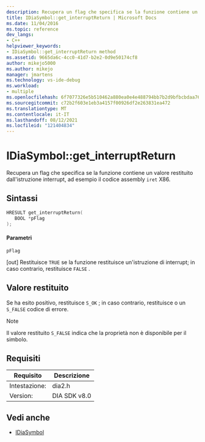 ```yaml
---
description: Recupera un flag che specifica se la funzione contiene un valore restituito dall'istruzione di interrupt, ad esempio il codice assembly X86 iret'.
title: IDiaSymbol::get_interruptReturn | Microsoft Docs
ms.date: 11/04/2016
ms.topic: reference
dev_langs:
- C++
helpviewer_keywords:
- IDiaSymbol::get_interruptReturn method
ms.assetid: 9665da6c-4cc0-41d7-b2e2-0d9e50174cf8
author: mikejo5000
ms.author: mikejo
manager: jmartens
ms.technology: vs-ide-debug
ms.workload:
- multiple
ms.openlocfilehash: 6f7077326e5b510462a880ea0e4e488794bb7b2d9bfbcbdaa76c6b5e2811a8df
ms.sourcegitcommit: c72b2f603e1eb3a4157f00926df2e263831ea472
ms.translationtype: MT
ms.contentlocale: it-IT
ms.lasthandoff: 08/12/2021
ms.locfileid: "121404834"
---
```

# <a name="idiasymbolget_interruptreturn"></a>IDiaSymbol::get_interruptReturn
Recupera un flag che specifica se la funzione contiene un valore restituito dall'istruzione interrupt, ad esempio il codice assembly `iret` X86.

## <a name="syntax"></a>Sintassi

```C++
HRESULT get_interruptReturn(
   BOOL *pFlag
);
```

#### <a name="parameters"></a>Parametri
 `pFlag`

[out] Restituisce `TRUE` se la funzione restituisce un'istruzione di interrupt; in caso contrario, restituisce `FALSE` .

## <a name="return-value"></a>Valore restituito
 Se ha esito positivo, restituisce `S_OK` ; in caso contrario, restituisce o un `S_FALSE` codice di errore.

> [!NOTE]
> Il valore restituito `S_FALSE` indica che la proprietà non è disponibile per il simbolo.

## <a name="requirements"></a>Requisiti

|Requisito|Descrizione|
|-----------------|-----------------|
|Intestazione:|dia2.h|
|Version:|DIA SDK v8.0|

## <a name="see-also"></a>Vedi anche
- [IDiaSymbol](../../debugger/debug-interface-access/idiasymbol.md)
